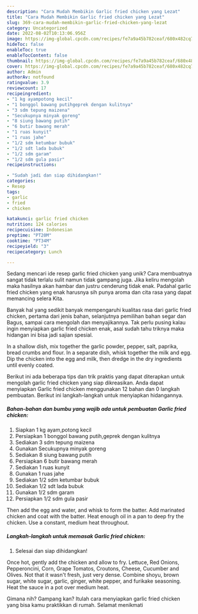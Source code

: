 ```yaml
---
description: "Cara Mudah Membikin Garlic fried chicken yang Lezat"
title: "Cara Mudah Membikin Garlic fried chicken yang Lezat"
slug: 369-cara-mudah-membikin-garlic-fried-chicken-yang-lezat
category: Uncategorized
date: 2022-08-02T10:13:06.956Z
image: https://img-global.cpcdn.com/recipes/fe7a9a45b782ceaf/680x482cq70/garlic-fried-chicken-foto-resep-utama.jpg
hideToc: false
enableToc: true
enableTocContent: false
thumbnail: https://img-global.cpcdn.com/recipes/fe7a9a45b782ceaf/680x482cq70/garlic-fried-chicken-foto-resep-utama.jpg
cover: https://img-global.cpcdn.com/recipes/fe7a9a45b782ceaf/680x482cq70/garlic-fried-chicken-foto-resep-utama.jpg
author: Admin
authorAv: notfound
ratingvalue: 3.9
reviewcount: 17
recipeingredient:
- "1 kg ayampotong kecil"
- "1 bonggol bawang putihgeprek dengan kulitnya"
- "3 sdm tepung maizena"
- "Secukupnya minyak goreng"
- "8 siung bawang putih"
- "6 butir bawang merah"
- "1 ruas kunyit"
- "1 ruas jahe"
- "1/2 sdm ketumbar bubuk"
- "1/2 sdt lada bubuk"
- "1/2 sdm garam"
- "1/2 sdm gula pasir"
recipeinstructions:

- "Sudah jadi dan siap dihidangkan!"
categories:
- Resep
tags:
- garlic
- fried
- chicken

katakunci: garlic fried chicken 
nutrition: 124 calories
recipecuisine: Indonesian
preptime: "PT20M"
cooktime: "PT34M"
recipeyield: "3"
recipecategory: Lunch

---
```





Sedang mencari ide resep garlic fried chicken yang unik? Cara membuatnya sangat tidak terlalu sulit namun tidak gampang juga. Jika keliru mengolah maka hasilnya akan hambar dan justru cenderung tidak enak. Padahal garlic fried chicken yang enak harusnya sih punya aroma dan cita rasa yang dapat memancing selera Kita.





Banyak hal yang sedikit banyak mempengaruhi kualitas rasa dari garlic fried chicken, pertama dari jenis bahan, selanjutnya pemilihan bahan segar dan Bagus, sampai cara mengolah dan menyajikannya. Tak perlu pusing kalau ingin menyiapkan garlic fried chicken enak,      asal sudah tahu triknya maka hidangan ini bisa jadi sajian spesial.














In a shallow dish, mix together the garlic powder, pepper, salt, paprika, bread crumbs and flour. In a separate dish, whisk together the milk and egg. Dip the chicken into the egg and milk, then dredge in the dry ingredients until evenly coated.






Berikut ini ada beberapa tips dan trik praktis yang dapat diterapkan untuk mengolah garlic fried chicken yang siap dikreasikan. Anda dapat menyiapkan Garlic fried chicken menggunakan 12 bahan dan 0 langkah pembuatan. Berikut ini langkah-langkah untuk menyiapkan hidangannya.

<!--inarticleads1-->

##### Bahan-bahan dan bumbu yang wajib ada untuk pembuatan Garlic fried chicken:

1. Siapkan 1 kg ayam,potong kecil
1. Persiapkan 1 bonggol bawang putih,geprek dengan kulitnya
1. Sediakan 3 sdm tepung maizena
1. Gunakan Secukupnya minyak goreng
1. Sediakan 8 siung bawang putih
1. Persiapkan 6 butir bawang merah
1. Sediakan 1 ruas kunyit
1. Gunakan 1 ruas jahe
1. Sediakan 1/2 sdm ketumbar bubuk
1. Sediakan 1/2 sdt lada bubuk
1. Gunakan 1/2 sdm garam
1. Persiapkan 1/2 sdm gula pasir


Then add the egg and water, and whisk to form the batter. Add marinated chicken and coat with the batter. Heat enough oil in a pan to deep fry the chicken. Use a constant, medium heat throughout. 

<!--inarticleads2-->

##### Langkah-langkah untuk memasak Garlic fried chicken:


1. Selesai dan siap dihidangkan!

Once hot, gently add the chicken and allow to fry. Lettuce, Red Onions, Pepperoncini, Corn, Grape Tomatos, Croutons, Cheese, Cucumber and Olives. Not that it wasn&#39;t fresh, just very dense. Combine shoyu, brown sugar, white sugar, garlic, ginger, white pepper, and furikake seasoning. Heat the sauce in a pot over medium heat. 

Gimana nih? Gampang kan? Itulah cara menyiapkan garlic fried chicken yang bisa kamu praktikkan di rumah. Selamat menikmati
